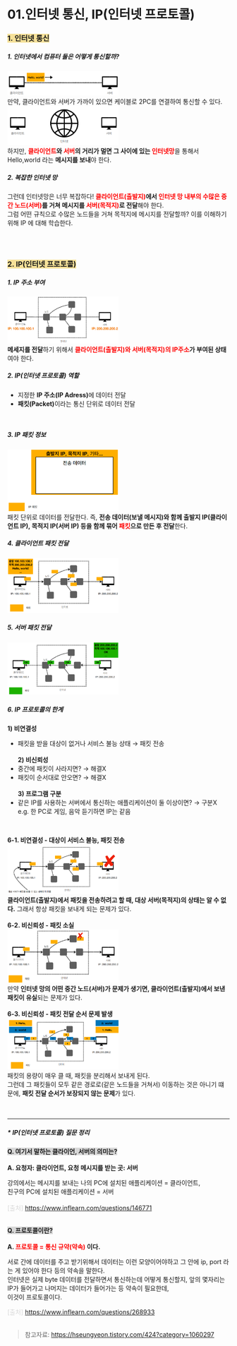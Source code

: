 # 01.인터넷 통신, IP(인터넷 프로토콜)

### <span style="background-color: #f6e199">1. 인터넷 통신</span>
##### 1. 인터넷에서 컴퓨터 둘은 어떻게 통신할까?

<img src="https://github.com/jaewoong22/TIL/blob/main/IMG/1.인터넷통신(1).png" width="50%" height="50%"></img>
<br>
만약, 클라이언트와 서버가 가까이 있으면 케이블로 2PC를 연결하여 통신할 수 있다.
<br>
<img src="https://github.com/jaewoong22/TIL/blob/main/IMG/1.인터넷통신(2).png" width="50%" height="50%"></img>
<br>
하지만, <b><span style="color:red">클라이언트</span>와 <span style="color:red">서버</span>의 거리가 멀면 그 사이에 있는 <span style="color:red">인터넷망</span></b>을 통해서 Hello,world 라는 <b>메시지를 보내</b>야 한다.
<br>

##### 2. 복잡한 인터넷 망
그런데 인터넷망은 너무 복잡하다! <b><span style="color:red">클라이언트(출발지)</span>에서 <span style="color:red">인터넷 망 내부의 수많은 중간 노드(서버)</span>를 거쳐 메시지를 <span style="color:red">서버(목적지)</span>로 전달</b>해야 한다. <br>
그럼 어떤 규칙으로 수많은 노드들을 거쳐 목적지에 메시지를 전달할까? 이를 이해하기 위해 IP 에 대해 학습한다.

<br>
<br>

### <span style="background-color: #f6e199">2. IP(인터넷 프로토콜)</span>
##### 1. IP 주소 부여
<img src="https://github.com/jaewoong22/TIL/blob/main/IMG/2.IP주소부여.png" width="50%" height="50%"></img>
<br>
<b>메세지를 전달</b>하기 위해서 <b><span style="color:red">클라이언트(출발지)와 서버(목적지)의 IP주소</span>가 부여된 상태</b>여야 한다.
<br>

##### 2. IP(인터넷 프로토콜) 역할
* 지정한 <b>IP 주소(IP Adress)</b>에 데이터 전달
* <b>패킷(Packet)</b>이라는 통신 단위로 데이터 전달
<br>

##### 3. IP 패킷 정보
<img src="https://github.com/jaewoong22/TIL/blob/main/IMG/2.패킷정보.png" width="50%" height="50%"></img>
<br>
패킷 단위로 데이터를 전달한다. 즉, <b>전송 데이터(보낼 메시지)와 함께 출발지 IP(클라이언트 IP), 목적지 IP(서버 IP) 등을 함께 묶어 <span style="color:red">패킷</span>으로 만든 후 전달</b>한다. 
<br>

##### 4. 클라이언트 패킷 전달
<img src="https://github.com/jaewoong22/TIL/blob/main/IMG/4.클라이언트패킷전달.png" width="50%" height="50%"></img>
<br>

##### 5. 서버 패킷 전달
<img src="https://github.com/jaewoong22/TIL/blob/main/IMG/5.서버패킷전달.png" width="50%" height="50%"></img>
<br>

##### 6. IP 프로토콜의 한계
<b>1) 비연결성</b><br>
- 패킷을 받을 대상이 없거나 서비스 불능 상태 → 패킷 전송<br><br>
<b>2) 비신뢰성</b><br>
- 중간에 패킷이 사라지면? → 해결X <br>
- 패킷이 순서대로 안오면? → 해결X <br><br>
<b>3) 프로그램 구분</b><br>
- 같은 IP를 사용하는 서버에서 통신하는 애플리케이션이 둘 이상이면? → 구분X <br>
e.g. 한 PC로 게임, 음악 듣기하면 IP는 같음<br>
<br>

<b>6-1. 비연결성 - 대상이 서비스 불능, 패킷 전송</b><br>
<img src="https://github.com/jaewoong22/TIL/blob/main/IMG/6.비연결성.png" width="50%" height="50%"></img>
<br>
<b>클라이언트(출발지)에서 패킷을 전송하려고 할 때, 대상 서버(목적지)의 상태는 알 수 없다.</b> 그래서 항상 패킷을 보내게 되는 문제가 있다.<br>
<br>
<b>6-2. 비신뢰성 - 패킷 소실</b><br>
<img src="https://github.com/jaewoong22/TIL/blob/main/IMG/6.비신뢰성(1).png" width="50%" height="50%"></img>
<br>
만약 <b>인터넷 망의 어떤 중간 노드(서버)가 문제가 생기면, 클라이언트(출발지)에서 보낸 패킷이 유실</b>되는 문제가 있다.<br>
<br>
<b>6-3. 비신뢰성 - 패킷 전달 순서 문제 발생</b><br>
<img src="https://github.com/jaewoong22/TIL/blob/main/IMG/6.비신뢰성(2).png" width="50%" height="50%"></img>
<br>
패킷의 용량이 매우 클 때, 패킷을 분리해서 보내게 된다. <br>
그런데 그 패킷들이 모두 같은 경로로(같은 노드들을 거쳐서) 이동하는 것은 아니기 떄문에, <b>패킷 전달 순서가 보장되지 않는 문제</b>가 있다.<br>
<br>
<br>
<hr>

##### * IP(인터넷 프로토콜) 질문 정리

<b>
<span style="background-color: #d7d7d7">Q. 여기서 말하는 클라이언, 서버의 의미는?</span><br><br>
<b>A. 요청자: 클라이언트, 요청 메시지를 받는 곳: 서버</b><br>
</b>

강의에서는 메시지를 보내는 나의 PC에 설치된 애플리케이션 = 클라이언트,<br>
친구의 PC에 설치된 애플리케이션 = 서버<br>
<br>
<span style="color: #d7d7d7">[출처] https://www.inflearn.com/questions/146771</span>
<br>
<br>

<b>
<span style="background-color: #d7d7d7">Q. 프로토콜이란?</span><br><br>
<b>A. <span style="color:red">프로토콜 = 통신 규약(약속)</span> 이다.</b><br>
</b>

서로 간에 데이터를 주고 받기위해서 데이터는 이런 모양이어야하고 그 안에 ip, port 라는 게 있어야 한다 등의 약속을 말한다. <br>
인터넷은 실제 byte 데이터를 전달하면서 통신하는데 어떻게 통신할지, 앞의 몇자리는 IP가 들어가고 나머지는 데이터가 들어가는 등 약속이 필요한데, <br>
이것이 프로토콜이다.

<span style="color: #d7d7d7">[출처] https://www.inflearn.com/questions/268933</span>
<br>
<br>

> 참고자료: https://hseungyeon.tistory.com/424?category=1060297








